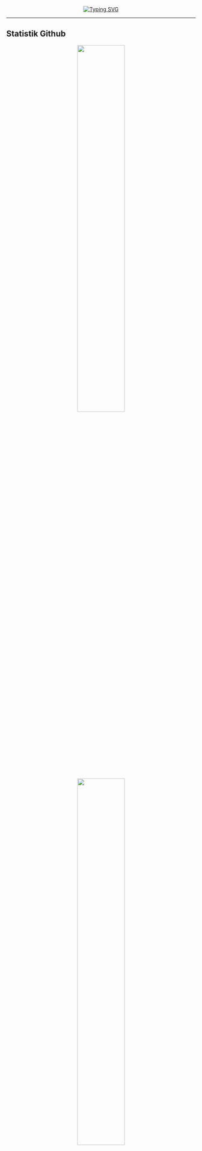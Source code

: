 <p align="center">
    <a href="https://git.io/typing-svg">
        <img src="https://readme-typing-svg.herokuapp.com?font=Fira+Code&pause=1000&color=F70606&center=true&random=false&width=435&lines=Hai+saya+Rivai;Kamu+bisa+panggil+saya+Munte;Hanya+manusia+biasa+yang+penasaran" alt="Typing SVG" />
    </a>
</p>

-----

Statistik Github
-----
<p align="center">
    <img height="50%" width="auto" src ="https://github-readme-stats.vercel.app/api/top-langs/?username=teamanubot&langs_count=5&show_icons=true&theme=radical&layout=compact"><br>
    <img height="50%" width="auto" src ="https://github-readme-stats.vercel.app/api?username=teamanubot&show_icons=true&theme=radical&hide_border=true&hide=issues,contribs"><br>
    <img src ="https://github-readme-streak-stats.herokuapp.com/?user=teamanubot&theme=radical">
</p>

Sosial Media
-----
<p align="center">
    <a href="https://www.github.com/teamanubot" target="_blank" rel="noreferrer">
        <picture>
            <source media="(prefers-color-scheme: dark)" srcset="https://raw.githubusercontent.com/danielcranney/readme-generator/main/public/icons/socials/github-dark.svg" />
            <source media="(prefers-color-scheme: light)" srcset="https://raw.githubusercontent.com/danielcranney/readme-generator/main/public/icons/socials/github.svg" />
            <img src="https://raw.githubusercontent.com/danielcranney/readme-generator/main/public/icons/socials/github.svg" width="100" height="100" />
        </picture>
    </a>
    <a href="https://www.instagram.com/rivaimunte02" target="_blank" rel="noreferrer">
        <picture>
            <source media="(prefers-color-scheme: dark)" srcset="https://raw.githubusercontent.com/danielcranney/readme-generator/main/public/icons/socials/instagram-dark.svg" />
            <source media="(prefers-color-scheme: light)" srcset="https://raw.githubusercontent.com/danielcranney/readme-generator/main/public/icons/socials/instagram.svg" />
            <img src="https://raw.githubusercontent.com/danielcranney/readme-generator/main/public/icons/socials/instagram.svg" width="100" height="100" />
        </picture>
    </a>
    <a href="https://www.gitlab.com/teamanubot" target="_blank" rel="noreferrer">
        <picture>
            <source media="(prefers-color-scheme: dark)" srcset="https://images.ctfassets.net/xz1dnu24egyd/5VNS0QDlyHhsJnrAv9uO53/e4c4ade0e9a25c33c13cda7b5c6be67c/gitlab-logo-700.svg" />
            <source media="(prefers-color-scheme: light)" srcset="https://images.ctfassets.net/xz1dnu24egyd/3JZABhkTjUT76LCIclV7sH/17a92be9bce78c2adcc43e23aabb7ca1/gitlab-logo-500.svg" />
            <img src="https://images.ctfassets.net/xz1dnu24egyd/3JZABhkTjUT76LCIclV7sH/17a92be9bce78c2adcc43e23aabb7ca1/gitlab-logo-500.svg" width="100" height="100" />
        </picture>
    </a>
</p>